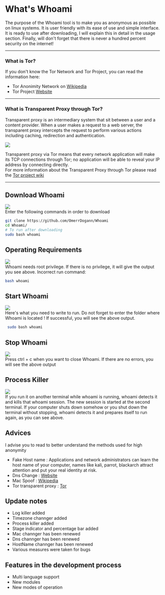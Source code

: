 # What's Whoami

The purpose of the Whoami tool is to make you as anonymous as possible on linux systems. It is user friendly with its ease of use and simple interface. It is ready to use after downloading, I will explain this in detail in the usage section. Finally, will don't forget that there is never a hundred percent security on the internet!

---
### What is Tor?

If you don't know the Tor Network and Tor Project, you can read the information here: </br>
- Tor Anonimity Network on [Wikipedia](https://en.wikipedia.org/wiki/Tor_%28anonymity_network%29) </br>
- Tor Project [Website](https://www.torproject.org/) </br>
---
### What is Transparent Proxy through Tor?

Transparent proxy is an intermediary system that sit between a user and a content provider. When a user makes a request to a web server, the transparent proxy intercepts the request to perform various actions including caching, redirection and authentication.

![](https://media.giphy.com/media/TKXJZGa1idG0EL16gc/giphy.gif) </br>

 Transparent proxy via Tor means that every network application will make its TCP connections through Tor; no application will be able to reveal your IP address by connecting   directly. </br>
 For more information about the Transparent Proxy through Tor please read the [Tor project wiki](https://trac.torproject.org/projects/tor/wiki/doc/TransparentProxy) </br>
 
 ---
 ## Download Whoami
 ![](https://media.giphy.com/media/lqpGlbeTgIfFzerdcV/giphy.gif)  </br>
 Enter the following commands in order to download
 ```bash
 git clone https://github.com/OmerrDogann/Whoami
 cd Whoami/
 # To run after downloading 
 sudo bash whoami
 ```
  ## Operating Requirements
  ![](https://media.giphy.com/media/frNKnUWGrxMRudvOcr/giphy.gif)  </br>
  Whoami needs root privilege. If there is no privilege, it will give the output you see above. Incorrect run command:
  ```bash
  bash whoami
 ``` 
 ## Start Whoami
 ![](https://media.giphy.com/media/kggmn9rCf1A4Z6qnaY/giphy.gif) </br>
 Here's what you need to write to run. Do not forget to enter the folder where Whoami is located ! If successful, you will see the above output. </br>
 ```bash
  sudo bash whoami
 ```
 
 ## Stop Whoami
 
 ![](https://media.giphy.com/media/WSD1aY4vnLNecWdzRy/giphy.gif) </br>
  Press ctrl + c when you want to close Whoami. If there are no errors, you will see the above output </br>
 

 ## Process Killer 
 
 ![](https://media.giphy.com/media/eh0OtYDnAp5oK3jULy/giphy.gif)  </br>
  If you run it on another terminal while whoami is running, whoami detects it and kills that whoami session. The new session is started at the second terminal.
  If your computer shuts down somehow or you shut down the terminal without stopping, whoami detects it and prepares itself to run again, as you can see above.

## Advices
I advise you to read to better understand the methods used for high anonymity </br>

* Fake Host name : Applications and network administrators can learn the host name of your computer, names like kali, parrot, blackarch attract attention and put your real identity at risk. </br> 
 * Dns Change : [Website](https://www.howtogeek.com/167239/7-reasons-to-use-a-third-party-dns-service/)
 * Mac Spoof : [Wikipedia](https://en.wikipedia.org/wiki/MAC_spoofing)
 * Tor transparent proxy : [Tor](https://github.com/OmerrDogann/Whoami/new/master#what-is-tor)
 
 ## Update notes
 
* Log killer added
* Timezone channger added
* Process killer added
* Stage indicator and percentage bar added
* Mac channger has been renewed
* Dns channger has been renewed
* HostName channger has been renewed
* Various measures were taken for bugs
## Features in the development process

* Multi language support
* New modules
* New modes of operation
